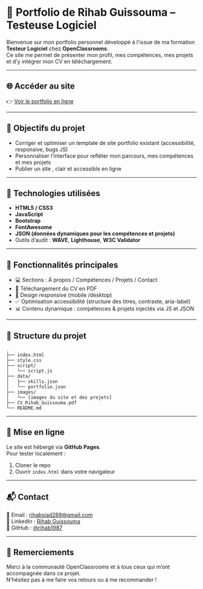 # 💼 Portfolio de Rihab Guissouma – Testeuse Logiciel

Bienvenue sur mon portfolio personnel développé à l'issue de ma formation **Testeur Logiciel** chez **OpenClassrooms**.  
Ce site me permet de présenter mon profil, mes compétences, mes projets et d’y intégrer mon CV en téléchargement.

---

## 🌐 Accéder au site

👉 [Voir le portfolio en ligne](https://rihab1987.github.io/Portfolio-Rihab/)

---

## 🎯 Objectifs du projet

- Corriger et optimiser un template de site portfolio existant (accessibilité, responsive, bugs JS)
- Personnaliser l’interface pour refléter mon parcours, mes compétences et mes projets
- Publier un site , clair et accessible en ligne

---

## 🔧 Technologies utilisées

- **HTML5 / CSS3**
- **JavaScript**
- **Bootstrap**
- **FontAwesome**
- **JSON (données dynamiques pour les compétences et projets)**
- Outils d’audit : **WAVE**, **Lighthouse**, **W3C Validator**

---

## 🧩 Fonctionnalités principales

- 💻 Sections : À propos / Compétences / Projets / Contact
- 📂 Téléchargement du CV en PDF
- 📱 Design responsive (mobile /desktop)
- ✅ Optimisation accessibilité (structure des titres, contraste, aria-label)
- 📊 Contenu dynamique : compétences & projets injectés via JS et JSON

---

## 📁 Structure du projet

```
.
├── index.html
├── style.css
├── script/
│   └── script.js
├── data/
│   ├── skills.json
│   └── portfolio.json
├── images/
│   └── [images du site et des projets]
├── CV_Rihab_Guissouma.pdf
└── README.md
```

---

## 🚀 Mise en ligne

Le site est hébergé via **GitHub Pages**.  
Pour tester localement :  
1. Cloner le repo  
2. Ouvrir `index.html` dans votre navigateur

---

## 📬 Contact

📧 Email : rihabsiad289@gmail.com  
🔗 LinkedIn : [Rihab Guissouma](https://www.linkedin.com/in/rihab-said-62b24a177/)  
💼 GitHub : [@rihab1987](https://github.com/rihab1987)

---

## 🙏 Remerciements

Merci à la communauté OpenClassrooms et à tous ceux qui m’ont accompagnée dans ce projet.  
N’hésitez pas à me faire vos retours ou à me recommander !
